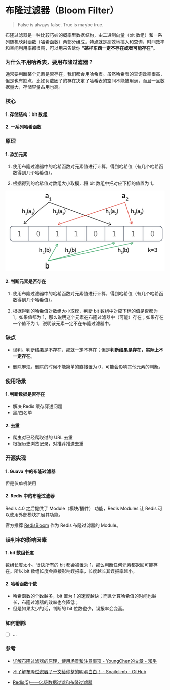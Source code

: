 # 布隆过滤器（Bloom Filter）

> False is always false. True is maybe true.

布隆过滤器是一种比较巧妙的概率型数据结构，由二进制向量（bit 数组）和一系列随机映射函数（哈希函数）两部分组成。特点就是高效地插入和查询，时间效率和空间利用率都很高，可以用来告诉你 **“某样东西一定不存在或者可能存在”**。


### 为什么不用哈希表，要用布隆过滤器？

通常要判断某个元素是否存在，我们都会用哈希表。虽然哈希表的查询效率很高，但是也有缺点，比如负载因子的存在决定了哈希表的空间不能被用满，而且一旦数据量大，存储容量占用也高。


### 核心

#### 1. 存储结构：bit 数组

#### 2. 一系列哈希函数


### 原理

#### 1. 添加元素

1. 使用布隆过滤器中的哈希函数对元素值进行计算，得到哈希值（有几个哈希函数得到几个哈希值）。

2. 根据得到的哈希值对数组大小取模，将 bit 数组中把对应下标的值置为 1。

![布隆过滤器](../../../assets/images/data-structure/bitmap/bloom-filter.png)

#### 2. 判断元素是否存在

1. 使用布隆过滤器中的哈希函数对元素值进行计算，得到哈希值（有几个哈希函数得到几个哈希值）。

2. 根据得到的哈希值对数组大小取模，判断 bit 数组中对应下标的值是否都为 1。如果值都为 1，那么说明这个元素在布隆过滤器中（可能）存在；如果存在一个值不为 1，说明该元素一定不在布隆过滤器中。


### 缺点

- 误判。判断结果是不存在，那就一定不存在；但是**判断结果是存在，实际上不一定存在**。

- 删除麻烦。删除的时候不能简单的直接置为 0，可能会影响其他元素的判断。


### 使用场景

#### 1. 判断数据是否存在

- 解决 Redis 缓存穿透问题
- 黑/白名单

#### 2. 去重

- 爬虫对已经爬取过的 URL 去重
- 根据历史浏览记录，对推荐推送去重


### 开源实现

#### 1. Guava 中的布隆过滤器

但是仅单机使用

#### 2. Redis 中的布隆过滤器

Redis 4.0 之后提供了 Module（模块/插件） 功能，Redis Modules 让 Redis 可以使用外部模块扩展其功能。

官方推荐 [RedisBloom](https://github.com/RedisBloom/RedisBloom) 作为 Redis 布隆过滤器的 Module。


### 误判率的影响因素

#### 1. bit 数组长度

数组长度太小，很快所有的 bit 都会被置为 1，那么判断任何元素都返回可能存在。所以 bit 数组长度会直接影响误报率，长度越长其误报率越小。

#### 2. 哈希函数个数

- 哈希函数的个数越多，bit 置为 1 的速度越快；而且计算哈希值的时间也越长，布隆过滤器的效率也会降低；
- 但是如果太少的话，判断的 bit 位数也少，误报率会变高。


### 如何删除

- [ ] ...


### 参考

- [详解布隆过滤器的原理，使用场景和注意事项 - YoungChen的文章 - 知乎](https://zhuanlan.zhihu.com/p/43263751)

- [不了解布隆过滤器？一文给你整的明明白白！ - Snailclimb - GitHub](https://github.com/Snailclimb/JavaGuide/blob/master/docs/dataStructures-algorithms/data-structure/bloom-filter.md)

- [Redis(5)——亿级数据过滤和布隆过滤器](https://www.wmyskxz.com/2020/03/11/redis-5-yi-ji-shu-ju-guo-lu-he-bu-long-guo-lu-qi/)